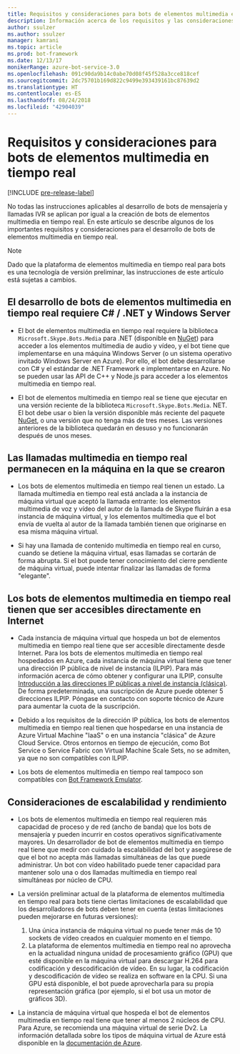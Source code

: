 ```yaml
---
title: Requisitos y consideraciones para bots de elementos multimedia en tiempo real | Microsoft Docs
description: Información acerca de los requisitos y las consideraciones importantes relacionados con la creación de bots de elementos multimedia en tiempo real para Skype, usando Bot Builder SDK para. NET.
author: ssulzer
ms.author: ssulzer
manager: kamrani
ms.topic: article
ms.prod: bot-framework
ms.date: 12/13/17
monikerRange: azure-bot-service-3.0
ms.openlocfilehash: 091c90da9b14c0abe70d08f45f528a3cce818cef
ms.sourcegitcommit: 2dc75701b169d822c9499e393439161bc87639d2
ms.translationtype: HT
ms.contentlocale: es-ES
ms.lasthandoff: 08/24/2018
ms.locfileid: "42904039"
---
```

# <a name="requirements-and-considerations-for-real-time-media-bots"></a>Requisitos y consideraciones para bots de elementos multimedia en tiempo real

[!INCLUDE [pre-release-label](../includes/pre-release-label-v3.md)]

No todas las instrucciones aplicables al desarrollo de bots de mensajería y llamadas IVR se aplican por igual a la creación de bots de elementos multimedia en tiempo real. En este artículo se describe algunos de los importantes requisitos y consideraciones para el desarrollo de bots de elementos multimedia en tiempo real. 

> [!NOTE]
> Dado que la plataforma de elementos multimedia en tiempo real para bots es una tecnología de versión preliminar, las instrucciones de este artículo está sujetas a cambios.

## <a name="real-time-media-bot-development-requires-cnet-and-windows-server"></a>El desarrollo de bots de elementos multimedia en tiempo real requiere C# / .NET y Windows Server

- El bot de elementos multimedia en tiempo real requiere la biblioteca `Microsoft.Skype.Bots.Media` para .NET (disponible en <a href="https://www.nuget.org/" target="_blank">NuGet</a>) para acceder a los elementos multimedia de audio y vídeo, y el bot tiene que implementarse en una máquina Windows Server (o un sistema operativo invitado Windows Server en Azure). Por ello, el bot debe desarrollarse con C# y el estándar de .NET Framework e implementarse en Azure. No se pueden usar las API de C++ y Node.js para acceder a los elementos multimedia en tiempo real.

- El bot de elementos multimedia en tiempo real se tiene que ejecutar en una versión reciente de la biblioteca `Microsoft.Skype.Bots.Media`. NET. El bot debe usar o bien la versión disponible más reciente del paquete <a href="https://www.nuget.org/" target="_blank">NuGet</a>, o una versión que no tenga más de tres meses. Las versiones anteriores de la biblioteca quedarán en desuso y no funcionarán después de unos meses.

## <a name="real-time-media-calls-stay-on-the-machine-where-they-were-created"></a>Las llamadas multimedia en tiempo real permanecen en la máquina en la que se crearon

- Los bots de elementos multimedia en tiempo real tienen un estado. La llamada multimedia en tiempo real está anclada a la instancia de máquina virtual que aceptó la llamada entrante: los elementos multimedia de voz y vídeo del autor de la llamada de Skype fluirán a esa instancia de máquina virtual, y los elementos multimedia que el bot envía de vuelta al autor de la llamada también tienen que originarse en esa misma máquina virtual.

- Si hay una llamada de contenido multimedia en tiempo real en curso, cuando se detiene la máquina virtual, esas llamadas se cortarán de forma abrupta. Si el bot puede tener conocimiento del cierre pendiente de máquina virtual, puede intentar finalizar las llamadas de forma "elegante".

## <a name="real-time-media-bots-must-be-directly-accessible-on-the-internet"></a>Los bots de elementos multimedia en tiempo real tienen que ser accesibles directamente en Internet

- Cada instancia de máquina virtual que hospeda un bot de elementos multimedia en tiempo real tiene que ser accesible directamente desde Internet. Para los bots de elementos multimedia en tiempo real hospedados en Azure, cada instancia de máquina virtual tiene que tener una dirección IP pública de nivel de instancia (ILPIP). Para más información acerca de cómo obtener y configurar una ILPIP, consulte <a href="/azure/virtual-network/virtual-networks-instance-level-public-ip" target="_blank">Introducción a las direcciones IP públicas a nivel de instancia (clásica)</a>. De forma predeterminada, una suscripción de Azure puede obtener 5 direcciones ILPIP. Póngase en contacto con soporte técnico de Azure para aumentar la cuota de la suscripción.

- Debido a los requisitos de la dirección IP pública, los bots de elementos multimedia en tiempo real tienen que hospedarse en una instancia de Azure Virtual Machine "IaaS" o en una instancia "clásica" de Azure Cloud Service. Otros entornos en tiempo de ejecución, como Bot Service o Service Fabric con Virtual Machine Scale Sets, no se admiten, ya que no son compatibles con ILPIP.

- Los bots de elementos multimedia en tiempo real tampoco son compatibles con [Bot Framework Emulator](../bot-service-debug-emulator.md).

## <a name="scalability-and-performance-considerations"></a>Consideraciones de escalabilidad y rendimiento

- Los bots de elementos multimedia en tiempo real requieren más capacidad de proceso y de red (ancho de banda) que los bots de mensajería y pueden incurrir en costos operativos significativamente mayores. Un desarrollador de bot de elementos multimedia en tiempo real tiene que medir con cuidado la escalabilidad del bot y asegúrese de que el bot no acepta más llamadas simultáneas de las que puede administrar. Un bot con vídeo habilitado puede tener capacidad para mantener solo una o dos llamadas multimedia en tiempo real simultáneas por núcleo de CPU.

- La versión preliminar actual de la plataforma de elementos multimedia en tiempo real para bots tiene ciertas limitaciones de escalabilidad que los desarrolladores de bots deben tener en cuenta (estas limitaciones pueden mejorarse en futuras versiones): 
  1. Una única instancia de máquina virtual no puede tener más de 10 sockets de vídeo creados en cualquier momento en el tiempo.
  2. La plataforma de elementos multimedia en tiempo real no aprovecha en la actualidad ninguna unidad de procesamiento gráfico (GPU) que esté disponible en la máquina virtual para descargar H.264 para codificación y descodificación de vídeo. En su lugar, la codificación y descodificación de vídeo se realiza en software en la CPU. Si una GPU está disponible, el bot puede aprovecharla para su propia representación gráfica (por ejemplo, si el bot usa un motor de gráficos 3D).

- La instancia de máquina virtual que hospeda el bot de elementos multimedia en tiempo real tiene que tener al menos 2 núcleos de CPU. Para Azure, se recomienda una máquina virtual de serie Dv2. La información detallada sobre los tipos de máquina virtual de Azure está disponible en la <a href="/azure/virtual-machines/windows/sizes-general" target="_blank">documentación de Azure</a>. 
